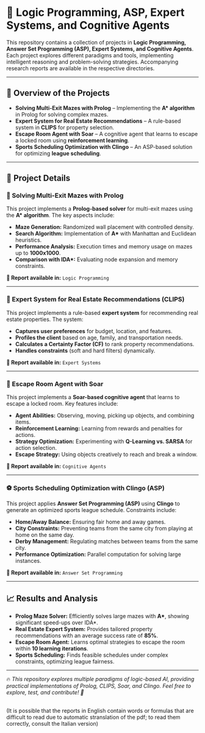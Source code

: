 <h1>🚀 Logic Programming, ASP, Expert Systems, and Cognitive Agents</h1>

<p>
This repository contains a collection of projects in <strong>Logic Programming, Answer Set Programming (ASP), Expert Systems, and Cognitive Agents</strong>.
Each project explores different paradigms and tools, implementing intelligent reasoning and problem-solving strategies. 
Accompanying research reports are available in the respective directories.
</p>

<hr>

<h2>📄 Overview of the Projects</h2>

<ul>
  <li><strong>Solving Multi-Exit Mazes with Prolog</strong> – Implementing the <strong>A* algorithm</strong> in Prolog for solving complex mazes.</li>
  <li><strong>Expert System for Real Estate Recommendations</strong> – A rule-based system in <strong>CLIPS</strong> for property selection.</li>
  <li><strong>Escape Room Agent with Soar</strong> – A cognitive agent that learns to escape a locked room using <strong>reinforcement learning</strong>.</li>
  <li><strong>Sports Scheduling Optimization with Clingo</strong> – An ASP-based solution for optimizing <strong>league scheduling</strong>.</li>
</ul>

<hr>

<h2>🚀 Project Details</h2>

<h3>🧩 Solving Multi-Exit Mazes with Prolog</h3>
<p>
This project implements a <strong>Prolog-based solver</strong> for multi-exit mazes using the <strong>A* algorithm</strong>. The key aspects include:
</p>
<ul>
  <li><strong>Maze Generation:</strong> Randomized wall placement with controlled density.</li>
  <li><strong>Search Algorithm:</strong> Implementation of <strong>A*</strong> with Manhattan and Euclidean heuristics.</li>
  <li><strong>Performance Analysis:</strong> Execution times and memory usage on mazes up to <strong>1000x1000</strong>.</li>
  <li><strong>Comparison with IDA*:</strong> Evaluating node expansion and memory constraints.</li>
</ul>

<p><strong>📄 Report available in:</strong> <code>Logic Programming</code></p>

<hr>

<h3>🏡 Expert System for Real Estate Recommendations (CLIPS)</h3>
<p>
This project implements a rule-based <strong>expert system</strong> for recommending real estate properties. The system:
</p>
<ul>
  <li><strong>Captures user preferences</strong> for budget, location, and features.</li>
  <li><strong>Profiles the client</strong> based on age, family, and transportation needs.</li>
  <li><strong>Calculates a Certainty Factor (CF)</strong> to rank property recommendations.</li>
  <li><strong>Handles constraints</strong> (soft and hard filters) dynamically.</li>
</ul>

<p><strong>📄 Report available in:</strong> <code>Expert Systems</code></p>

<hr>

<h3>🤖 Escape Room Agent with Soar</h3>
<p>
This project implements a <strong>Soar-based cognitive agent</strong> that learns to escape a locked room. Key features include:
</p>
<ul>
  <li><strong>Agent Abilities:</strong> Observing, moving, picking up objects, and combining items.</li>
  <li><strong>Reinforcement Learning:</strong> Learning from rewards and penalties for actions.</li>
  <li><strong>Strategy Optimization:</strong> Experimenting with <strong>Q-Learning vs. SARSA</strong> for action selection.</li>
  <li><strong>Escape Strategy:</strong> Using objects creatively to reach and break a window.</li>
</ul>

<p><strong>📄 Report available in:</strong> <code>Cognitive Agents</code></p>

<hr>

<h3>⚽ Sports Scheduling Optimization with Clingo (ASP)</h3>
<p>
This project applies <strong>Answer Set Programming (ASP)</strong> using <strong>Clingo</strong> to generate an optimized sports league schedule. Constraints include:
</p>
<ul>
  <li><strong>Home/Away Balance:</strong> Ensuring fair home and away games.</li>
  <li><strong>City Constraints:</strong> Preventing teams from the same city from playing at home on the same day.</li>
  <li><strong>Derby Management:</strong> Regulating matches between teams from the same city.</li>
  <li><strong>Performance Optimization:</strong> Parallel computation for solving large instances.</li>
</ul>

<p><strong>📄 Report available in:</strong> <code>Answer Set Programming</code></p>

<hr>

<h2>📈 Results and Analysis</h2>
<ul>
  <li><strong>Prolog Maze Solver:</strong> Efficiently solves large mazes with <strong>A*</strong>, showing significant speed-ups over IDA*.</li>
  <li><strong>Real Estate Expert System:</strong> Provides tailored property recommendations with an average success rate of <strong>85%</strong>.</li>
  <li><strong>Escape Room Agent:</strong> Learns optimal strategies to escape the room within <strong>10 learning iterations</strong>.</li>
  <li><strong>Sports Scheduling:</strong> Finds feasible schedules under complex constraints, optimizing league fairness.</li>
</ul>

<hr>

<p>🔥 <em>This repository explores multiple paradigms of logic-based AI, providing practical implementations of Prolog, CLIPS, Soar, and Clingo. 
Feel free to explore, test, and contribute! 🚀</em></p>

<br>
(It is possible that the reports in English contain words or formulas that are difficult to read due to automatic stranslation of the pdf; to read them correctly, consult the Italian version)
